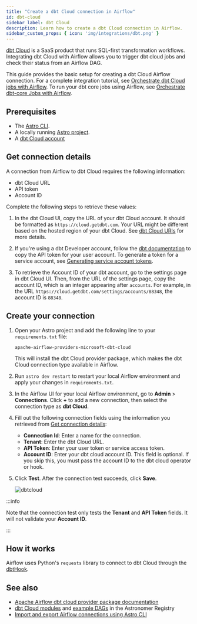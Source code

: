 ```yaml
---
title: "Create a dbt Cloud connection in Airflow"
id: dbt-cloud
sidebar_label: dbt Cloud
description: Learn how to create a dbt Cloud connection in Airflow.
sidebar_custom_props: { icon: 'img/integrations/dbt.png' }
---
```


[dbt Cloud](https://www.getdbt.com/product/what-is-dbt/) is a SaaS product that runs SQL-first transformation workflows. Integrating dbt Cloud with Airflow allows you to trigger dbt cloud jobs and check their status from an Airflow DAG.

This guide provides the basic setup for creating a dbt Cloud Airflow connection. For a complete integration tutorial, see [Orchestrate dbt Cloud jobs with Airflow](airflow-dbt-cloud.md). To run your dbt core jobs using Airflow, see [Orchestrate dbt-core Jobs with Airflow](airflow-dbt.md).

## Prerequisites

- The [Astro CLI](https://docs.astronomer.io/astro/cli/overview).
- A locally running [Astro project](https://docs.astronomer.io/astro/cli/get-started-cli).
- A [dbt Cloud account](https://cloud.getdbt.com/)

## Get connection details

A connection from Airflow to dbt Cloud requires the following information:

- dbt Cloud URL
- API token
- Account ID

Complete the following steps to retrieve these values:

1. In the dbt Cloud UI, copy the URL of your dbt Cloud account. It should be formatted as `https://cloud.getdbt.com`. Your URL might be different based on the hosted region of your dbt Cloud. See [dbt Cloud URIs](https://docs.getdbt.com/docs/cloud/manage-access/sso-overview#auth0-multi-tenant-uris) for more details.

2. If you're using a dbt Developer account, follow the [dbt documentation](https://docs.getdbt.com/docs/dbt-cloud-apis/user-tokens#user-api-tokens) to copy the API token for your user account. To generate a token for a service account, see [Generating service account tokens](https://docs.getdbt.com/docs/dbt-cloud-apis/service-tokens#generating-service-account-tokens).

3. To retrieve the Account ID of your dbt account, go to the settings page in dbt Cloud UI. Then, from the URL of the settings page, copy the account ID, which is an integer appearing after `accounts`. For example, in the URL `https://cloud.getdbt.com/settings/accounts/88348`, the account ID is `88348`.

## Create your connection

1. Open your Astro project and add the following line to your `requirements.txt` file:

    ```
    apache-airflow-providers-microsoft-dbt-cloud
    ```

    This will install the dbt Cloud provider package, which makes the dbt Cloud connection type available in Airflow.

2. Run `astro dev restart` to restart your local Airflow environment and apply your changes in `requirements.txt`.

3. In the Airflow UI for your local Airflow environment, go to **Admin** > **Connections**. Click **+** to add a new connection, then select the connection type as **dbt Cloud**.

4. Fill out the following connection fields using the information you retrieved from [Get connection details](#get-connection-details):

    - **Connection Id**: Enter a name for the connection.
    - **Tenant**: Enter the dbt Cloud URL.
    - **API Token**: Enter your user token or service access token.
    - **Account ID**: Enter your dbt cloud account ID. This field is optional. If you skip this, you must pass the account ID to the dbt cloud operator or hook. 

5. Click **Test**. After the connection test succeeds, click **Save**.

    ![dbtcloud](/img/examples/connection-dbt-cloud.png)

:::info

Note that the connection test only tests the **Tenant** and **API Token** fields. It will not validate your **Account ID**.

:::

## How it works

Airflow uses Python's `requests` library to connect to dbt Cloud through the [dbtHook](https://airflow.apache.org/docs/apache-airflow-providers-dbt-cloud/stable/_api/airflow/providers/dbt/cloud/hooks/dbt/index.html).

## See also
- [Apache Airflow dbt cloud provider package documentation](https://airflow.apache.org/docs/apache-airflow-providers-dbt-cloud/stable/connections.html)
- [dbt Cloud modules](https://registry.astronomer.io/modules?limit=24&sorts=updatedAt%3Adesc&query=dbt) and [example DAGs](https://registry.astronomer.io/dags?limit=24&sorts=updatedAt%3Adesc&query=dbt+cloud) in the Astronomer Registry
- [Import and export Airflow connections using Astro CLI](https://docs.astronomer.io/astro/import-export-connections-variables#using-the-astro-cli-local-environments-only)